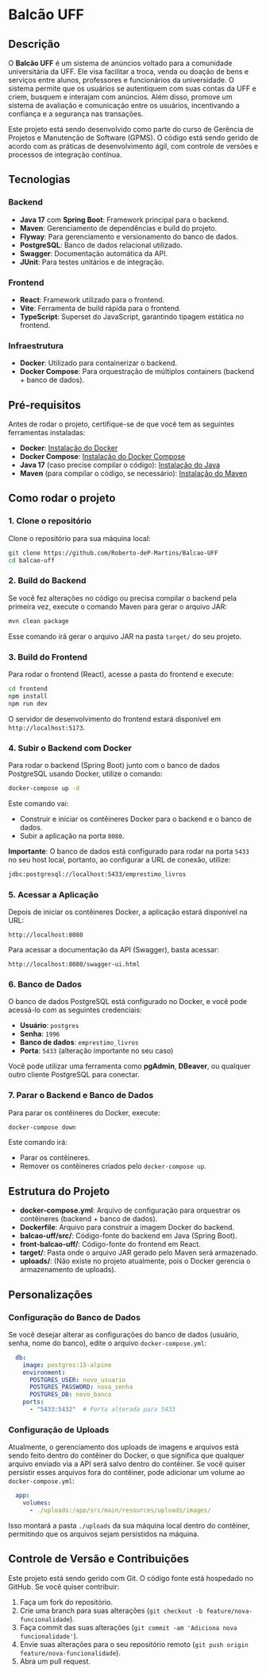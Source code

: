 
# Balcão UFF

## Descrição

O **Balcão UFF** é um sistema de anúncios voltado para a comunidade universitária da UFF. Ele visa facilitar a troca, venda ou doação de bens e serviços entre alunos, professores e funcionários da universidade. O sistema permite que os usuários se autentiquem com suas contas da UFF e criem, busquem e interajam com anúncios. Além disso, promove um sistema de avaliação e comunicação entre os usuários, incentivando a confiança e a segurança nas transações.

Este projeto está sendo desenvolvido como parte do curso de Gerência de Projetos e Manutenção de Software (GPMS). O código está sendo gerido de acordo com as práticas de desenvolvimento ágil, com controle de versões e processos de integração contínua.

## Tecnologias

### Backend
- **Java 17** com **Spring Boot**: Framework principal para o backend.
- **Maven**: Gerenciamento de dependências e build do projeto.
- **Flyway**: Para gerenciamento e versionamento do banco de dados.
- **PostgreSQL**: Banco de dados relacional utilizado.
- **Swagger**: Documentação automática da API.
- **JUnit**: Para testes unitários e de integração.

### Frontend
- **React**: Framework utilizado para o frontend.
- **Vite**: Ferramenta de build rápida para o frontend.
- **TypeScript**: Superset do JavaScript, garantindo tipagem estática no frontend.

### Infraestrutura
- **Docker**: Utilizado para containerizar o backend.
- **Docker Compose**: Para orquestração de múltiplos containers (backend + banco de dados).

## Pré-requisitos

Antes de rodar o projeto, certifique-se de que você tem as seguintes ferramentas instaladas:

- **Docker**: [Instalação do Docker](https://docs.docker.com/get-docker/)
- **Docker Compose**: [Instalação do Docker Compose](https://docs.docker.com/compose/install/)
- **Java 17** (caso precise compilar o código): [Instalação do Java](https://adoptium.net/)
- **Maven** (para compilar o código, se necessário): [Instalação do Maven](https://maven.apache.org/install.html)

## Como rodar o projeto

### 1. Clone o repositório

Clone o repositório para sua máquina local:

```bash
git clone https://github.com/Roberto-deP-Martins/Balcao-UFF
cd balcao-uff
```

### 2. Build do Backend

Se você fez alterações no código ou precisa compilar o backend pela primeira vez, execute o comando Maven para gerar o arquivo JAR:

```bash
mvn clean package
```

Esse comando irá gerar o arquivo JAR na pasta `target/` do seu projeto.

### 3. Build do Frontend

Para rodar o frontend (React), acesse a pasta do frontend e execute:

```bash
cd frontend
npm install
npm run dev
```

O servidor de desenvolvimento do frontend estará disponível em `http://localhost:5173`.

### 4. Subir o Backend com Docker

Para rodar o backend (Spring Boot) junto com o banco de dados PostgreSQL usando Docker, utilize o comando:

```bash
docker-compose up -d
```

Este comando vai:
- Construir e iniciar os contêineres Docker para o backend e o banco de dados.
- Subir a aplicação na porta `8080`.

**Importante**: O banco de dados está configurado para rodar na porta `5433` no seu host local, portanto, ao configurar a URL de conexão, utilize:

```bash
jdbc:postgresql://localhost:5433/emprestimo_livros
```

### 5. Acessar a Aplicação

Depois de iniciar os contêineres Docker, a aplicação estará disponível na URL:

```
http://localhost:8080
```

Para acessar a documentação da API (Swagger), basta acessar:

```
http://localhost:8080/swagger-ui.html
```

### 6. Banco de Dados

O banco de dados PostgreSQL está configurado no Docker, e você pode acessá-lo com as seguintes credenciais:

- **Usuário**: `postgres`
- **Senha**: `1996`
- **Banco de dados**: `emprestimo_livros`
- **Porta**: `5433` (alteração importante no seu caso)

Você pode utilizar uma ferramenta como **pgAdmin**, **DBeaver**, ou qualquer outro cliente PostgreSQL para conectar.

### 7. Parar o Backend e Banco de Dados

Para parar os contêineres do Docker, execute:

```bash
docker-compose down
```

Este comando irá:
- Parar os contêineres.
- Remover os contêineres criados pelo `docker-compose up`.

## Estrutura do Projeto

- **docker-compose.yml**: Arquivo de configuração para orquestrar os contêineres (backend + banco de dados).
- **Dockerfile**: Arquivo para construir a imagem Docker do backend.
- **balcao-uff/src/**: Código-fonte do backend em Java (Spring Boot).
- **front-balcao-uff/**: Código-fonte do frontend em React.
- **target/**: Pasta onde o arquivo JAR gerado pelo Maven será armazenado.
- **uploads/**: (Não existe no projeto atualmente, pois o Docker gerencia o armazenamento de uploads).

## Personalizações

### Configuração do Banco de Dados

Se você desejar alterar as configurações do banco de dados (usuário, senha, nome do banco), edite o arquivo `docker-compose.yml`:

```yaml
  db:
    image: postgres:15-alpine
    environment:
      POSTGRES_USER: novo_usuario
      POSTGRES_PASSWORD: nova_senha
      POSTGRES_DB: novo_banco
    ports:
      - "5433:5432"  # Porta alterada para 5433
```

### Configuração de Uploads

Atualmente, o gerenciamento dos uploads de imagens e arquivos está sendo feito dentro do contêiner do Docker, o que significa que qualquer arquivo enviado via a API será salvo dentro do contêiner. Se você quiser persistir esses arquivos fora do contêiner, pode adicionar um volume ao `docker-compose.yml`:

```yaml
  app:
    volumes:
      - ./uploads:/app/src/main/resources/uploads/images/
```

Isso montará a pasta `./uploads` da sua máquina local dentro do contêiner, permitindo que os arquivos sejam persistidos na máquina.

## Controle de Versão e Contribuições

Este projeto está sendo gerido com Git. O código fonte está hospedado no GitHub. Se você quiser contribuir:

1. Faça um fork do repositório.
2. Crie uma branch para suas alterações (`git checkout -b feature/nova-funcionalidade`).
3. Faça commit das suas alterações (`git commit -am 'Adiciona nova funcionalidade'`).
4. Envie suas alterações para o seu repositório remoto (`git push origin feature/nova-funcionalidade`).
5. Abra um pull request.

